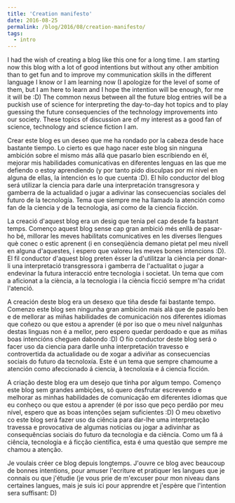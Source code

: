 ```yaml
---
title: 'Creation manifesto'
date: 2016-08-25
permalink: /blog/2016/08/creation-manifesto/
tags:
  - intro
---
```



I had the wish of creating a blog like this one for a long time. I am starting now this blog with a lot of good intentions but without any other ambition than to get fun and to improve my communication skills in the different language I know or I am learning now (I apologize for the level of some of them, but I am here to learn and I hope the intention will be enough, for me it will be :D)
The common nexus between all the future blog entries will be a puckish use of science for interpreting the day-to-day hot topics and to play guessing the future consequencies of the technology improvements into our society.
These topics of discussion are of my interest as a good fan of science, technology and science fiction I am.
<br />


Crear este blog es un deseo que me ha rondado por la cabeza desde hace bastante tiempo. Lo cierto es que hago nacer este blog sin ninguna ambición sobre el mismo más allá que pasarlo bien escribiendo en él, mejorar mis habilidades comunicativas en diferentes lenguas en las que me defiendo o estoy aprendiendo (y por tanto pido disculpas por mi nivel en alguna de ellas, la intención es lo que cuenta :D).
El hilo conductor del blog será utilizar la ciencia para darle una interpretación transgresora y gamberra de la actualidad o jugar a adivinar las consecuencias sociales del futuro de la tecnología. Tema que siempre me ha llamado la atención como fan de la ciencia y de la tecnologia, así como de la ciencia ficción.
<br />


La creació d'aquest blog era un desig que tenia pel cap desde fa bastant temps. Començo aquest blog sense cap gran ambició més enllà de pasar-ho bé, millorar les meves habilitats comunicatives en les diverses llengues què conec o estic aprenent (i en conseqüència demano pietat pel meu nivell en alguna d'aquestes, i espero que valoreu les meves bones intencions :D).
El fil conductor d'aquest blog preten ésser la d'utilitzar la ciència per donar-li una interpretació transgressora i gamberra de l'actualitat o jugar a endevinar la futura interacció entre tecnologia i societat. Un tema que com a aficionat a la ciència, a la tecnologia i la ciència ficció sempre m'ha cridat l'atenció.
<br />


A creación deste blog era un desexo que tiña desde fai bastante tempo. Comenzo este blog sen ningunha gran ambición mais alá que de pasalo ben e de mellorar as miñas habilidades de comunicación nos diferentes idiomas que coñezo ou que estou a aprender (é por iso que o meu nivel nalgunhas destas linguas non é a mellor, pero espero quedar perdoado e que as miñas boas intencións cheguen dabondo :D)
O fío conductor deste blog será o facer uso da ciencia para darlle unha interpretación travesso e controvertida da actualidade ou de xogar a adiviñar as consecuencias sociais do futuro da tecnoloxía. Este é un tema que sempre chamoume a atención como afeccionado á ciencia, à tecnoloxía e á ciencia ficción.
<br />


A criação deste blog era um desejo que tinha por algum tempo. Començo este blog sem grandes ambições, só quero desfrutar escrevendo e melhorar as minhas habilidades de comunicação em diferentes idiomas que eu conheço ou que estou a aprender (é por isso que peço perdão por meu nível, espero que as boas intenções sejam suficientes :D)
O meu obxetivo co este blog será fazer uso da ciência para dar-lhe uma interpretação travessa e provocativa de algumas noticias ou jogar a adivinhar as consequências sociais do futuro da tecnologia e da ciência.
Como um fã á ciência, tecnologia e á ficção científica, esta é uma questão que sempre me chamou a atenção.
<br />


Je voulais créer ce blog depuis longtemps. J'ouvre ce blog avec beaucoup de bonnes intentions, pour amuser l'ecriture et pratiquer les langues que je connais ou que j'étudie (je vous prie de m'excuser pour mon niveau dans certaines langues, mais je suis ici pour apprendre et j'espère que l'intention sera suffisant: D)
